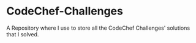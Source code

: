 # CodeChef-Challenges

A Repository where I use to store all the CodeChef Challenges' solutions that I solved.
